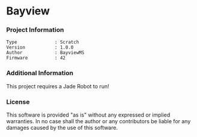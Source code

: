 Bayview
================



### Project Information
```
Type              : Scratch
Version           : 1.0.0
Author            : BayviewMS
Firmware          : 42
```

### Additional Information
This project requires a Jade Robot to run!

### License
This software is provided "as is" without any expressed or implied warranties.  In no case shall the author or any contributors be liable for any damages caused by the use of this software.

